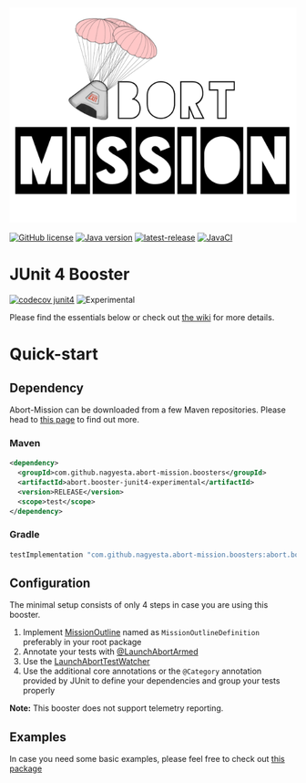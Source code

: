 ![Abort-Mission](../../.github/assets/Abort-Mission-logo_export_transparent_640.png)

[![GitHub license](https://img.shields.io/github/license/nagyesta/abort-mission?color=informational)](https://raw.githubusercontent.com/nagyesta/abort-mission/main/LICENSE)
[![Java version](https://img.shields.io/badge/Java%20version-8-yellow?logo=java)](https://img.shields.io/badge/Java%20version-8-yellow?logo=java)
[![latest-release](https://img.shields.io/github/v/tag/nagyesta/abort-mission?color=blue&logo=git&label=releases&sort=semver)](https://github.com/nagyesta/abort-mission/releases)
[![JavaCI](https://img.shields.io/github/workflow/status/nagyesta/abort-mission/JavaCI?logo=github)](https://img.shields.io/github/workflow/status/nagyesta/abort-mission/JavaCI?logo=github)

# JUnit 4 Booster

[![codecov junit4](https://img.shields.io/codecov/c/github/nagyesta/abort-mission?label=Coverage:%20JUnit4&flag=junit4&token=I832ZCIONI)](https://img.shields.io/codecov/c/github/nagyesta/abort-mission?label=Coverage:%20JUnit4&flag=junit4&token=I832ZCIONI)
![[Experimental](https://img.shields.io/badge/Maturity-experimental-red)](https://img.shields.io/badge/Maturity-experimental-red)

Please find the essentials below or check out [the wiki](https://github.com/nagyesta/abort-mission/wiki) for more details. 

# Quick-start

## Dependency

Abort-Mission can be downloaded from a few Maven repositories. Please head to
[this page](https://github.com/nagyesta/abort-mission/wiki/Configuring-our-repository-for-your-build-system)
to find out more.

### Maven

```xml
<dependency>
  <groupId>com.github.nagyesta.abort-mission.boosters</groupId>
  <artifactId>abort.booster-junit4-experimental</artifactId>
  <version>RELEASE</version>
  <scope>test</scope>
</dependency>
```
### Gradle

```groovy
testImplementation "com.github.nagyesta.abort-mission.boosters:abort.booster-junit4-experimental:+"
```

## Configuration

The minimal setup consists of only 4 steps in case you are using this booster.

1. Implement [MissionOutline](../../mission-control/src/main/java/com/github/nagyesta/abortmission/core/outline/MissionOutline.java) named as `MissionOutlineDefinition`
preferably in your root package
2. Annotate your tests with [@LaunchAbortArmed](./src/main/java/com/github/nagyesta/abortmission/booster/junit4/annotation/LaunchAbortArmed.java)
3. Use the [LaunchAbortTestWatcher](./src/main/java/com/github/nagyesta/abortmission/booster/junit4/support/LaunchAbortTestWatcher.java) 
4. Use the additional core annotations or the `@Category` annotation provided by JUnit to define your dependencies and group your tests properly

**Note:** This booster does not support telemetry reporting.

## Examples

In case you need some basic examples, please feel free to check out [this package](./src/test/java/com/github/nagyesta/abortmission/booster/junit4)
